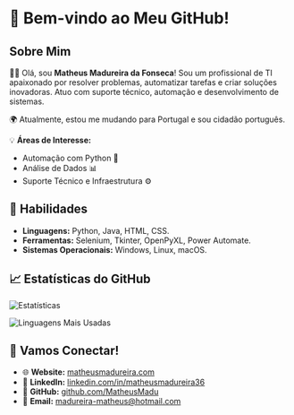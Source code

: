 # 👋 Bem-vindo ao Meu GitHub!

## Sobre Mim

👨‍💻 Olá, sou **Matheus Madureira da Fonseca**! Sou um profissional de TI apaixonado por resolver problemas, automatizar tarefas e criar soluções inovadoras. Atuo com suporte técnico, automação e desenvolvimento de sistemas.

🌍 Atualmente, estou me mudando para Portugal e sou cidadão português.

💡 **Áreas de Interesse:**
- Automação com Python 🐍
- Análise de Dados 📊
- Suporte Técnico e Infraestrutura ⚙️

## 🌟 Habilidades

- **Linguagens:** Python, Java, HTML, CSS.
- **Ferramentas:** Selenium, Tkinter, OpenPyXL, Power Automate.
- **Sistemas Operacionais:** Windows, Linux, macOS.

## 📈 Estatísticas do GitHub

![Estatísticas](https://github-readme-stats.vercel.app/api?username=MatheusMadu&show_icons=true&theme=radical)

![Linguagens Mais Usadas](https://github-readme-stats.vercel.app/api/top-langs/?username=MatheusMadu&layout=compact&theme=radical)

## 🤝 Vamos Conectar!

- 🌐 **Website:** [matheusmadureira.com](https://www.matheusmadureira.com)
- 💼 **LinkedIn:** [linkedin.com/in/matheusmadureira36](https://www.linkedin.com/in/matheusmadureira36)
- 🐙 **GitHub:** [github.com/MatheusMadu](https://github.com/MatheusMadu)
- 📧 **Email:** madureira-matheus@hotmail.com
